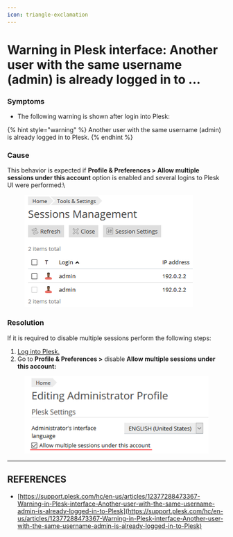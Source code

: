 ```yaml
---
icon: triangle-exclamation
---
```


# Warning in Plesk interface: Another user with the same username (admin) is already logged in to ...

### Symptoms

* The following warning is shown after login into Plesk:

{% hint style="warning" %}
Another user with the same username (admin) is already logged in to Plesk.
{% endhint %}

### Cause

This behavior is expected if **Profile & Preferences > Allow multiple sessions under this account** option is enabled and several logins to Plesk UI were performed:\


<figure><img src="../../../.gitbook/assets/image (1) (1) (1) (1) (1).png" alt=""><figcaption></figcaption></figure>



### Resolution

If it is required to disable multiple sessions perform the following steps:

1. [Log into Plesk.](https://plesk-new.zendesk.com/hc/en-us/articles/12377667582743-How-to-login-to-Plesk-)
2. Go to **Profile & Preferences >** disable **Allow multiple sessions under this account:**

<figure><img src="../../../.gitbook/assets/image (60).png" alt=""><figcaption></figcaption></figure>





***

## REFERENCES

* [https://support.plesk.com/hc/en-us/articles/12377288473367-Warning-in-Plesk-interface-Another-user-with-the-same-username-admin-is-already-logged-in-to-Plesk](https://support.plesk.com/hc/en-us/articles/12377288473367-Warning-in-Plesk-interface-Another-user-with-the-same-username-admin-is-already-logged-in-to-Plesk)
